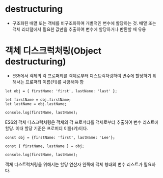 # destructuring
- 구조화된 배열 또는 객체를 비구조화하여 개별적인 변수에 할당하는 것. 배열 또는 객체 리터럴에서 필요한 값만을 추출하여 변수에 할당하거나 반환할 때 유용
# 객체 디스크럭처링(Object destructuring)
- ES5에서 객체의 각 프로퍼티를 객체로부터 디스트럭처링하여 변수에 할당하기 위해서는 프로퍼티 이름(키)를 사용해야 함
```
let obj = { firstName: 'first', lastName: 'last' };

let firstName = obj.firstName;
let lastName = obj.lastName;

console.log(firstName, lastName);
```

ES6의 객체 디스크럭처링은 객체의 각 프로퍼티를 객체로부터 추출하여 변수 리스트에 할당. 이때 할당 기준은 프로퍼티 이름(키)이다.
```
const obj = {firstName: 'first', lastName: 'Lee'};

const { firstName, lastName } = obj;

console.log(firstName, lastName);
```
객체 디스트럭쳐링을 위해서는 할당 연산자 왼쪽에 객체 형태의 변수 리스트가 필요하다.

